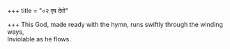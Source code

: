 +++
title = "०२ एष देवो"

+++
This God, made ready with the hymn, runs swiftly through the winding ways,  
     Inviolable as he flows.